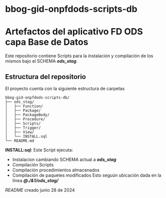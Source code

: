# bbog-gid-onpfdods-scripts-db

# Artefactos del aplicativo FD ODS capa Base de Datos

Este repositorio contiene Scripts para la instalación y compilación de los mismos bajo el SCHEMA ***ods_stag***. 

## Estructura del repositorio
El proyecto cuenta con la siguiente estructura de carpetas 

~~~
bbog-gid-onpfdods-scripts-db/
├── ods_stag/
│   ├── Function/
│   ├── Package/
│   ├── PackageBody/
│   ├── Procedure/
│   ├── Scripts/
│   ├── Trigger/
│   ├── View/
│   └── INSTALL.sql 
└── README.md
~~~

  
**INSTALL:sql**: Este Script ejecuta:
- Instalacion cambiando SCHEMA actual a ***ods_stag***
- Compilación Scripts
- Compilación procedimientos almacenados
- Compilación de paquetes modificados
Esto seguún ubicación dada en la línea ***@./&1/ods_stag/***

 *README* creado junio 28 de 2024
